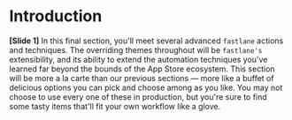 # Introduction
**[Slide 1]** 
In this final section, you'll meet several advanced `fastlane` actions and techniques. The overriding themes throughout will be `fastlane's` extensibility, and its ability to extend the automation techniques you've learned far beyond the bounds of the App Store ecosystem. 
This section will be more a la carte than our previous sections — more like a buffet of delicious options you can pick and choose among as you like. You may not choose to use every one of these in production, but you're sure to find some tasty items that'll fit your own workflow like a glove.